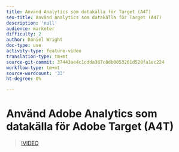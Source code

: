 ```yaml
---
title: Använd Analytics som datakälla för Target (A4T)
seo-title: Använd Analytics som datakälla för Target (A4T)
description: 'null'
audience: marketer
difficulty: 2
author: Daniel Wright
doc-type: use
activity-type: feature-video
translation-type: tm+mt
source-git-commit: 37443ae4c1cdda387c8db0053201d520fa1ec224
workflow-type: tm+mt
source-wordcount: '33'
ht-degree: 0%

---
```



# Använd Adobe Analytics som datakälla för Adobe Target (A4T)

>[!VIDEO](https://video.tv.adobe.com/v/17384/?quality=12)
